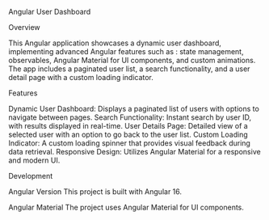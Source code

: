 Angular User Dashboard

Overview

This Angular application showcases a dynamic user dashboard, implementing advanced Angular features such as : 
state management, observables, Angular Material for UI components, and custom animations.
The app includes a paginated user list, a search functionality, and a user detail page with a custom loading indicator.

Features

Dynamic User Dashboard: Displays a paginated list of users with options to navigate between pages.
Search Functionality: Instant search by user ID, with results displayed in real-time.
User Details Page: Detailed view of a selected user with an option to go back to the user list.
Custom Loading Indicator: A custom loading spinner that provides visual feedback during data retrieval.
Responsive Design: Utilizes Angular Material for a responsive and modern UI.

Development

Angular Version
This project is built with Angular 16.

Angular Material
The project uses Angular Material for UI components.
